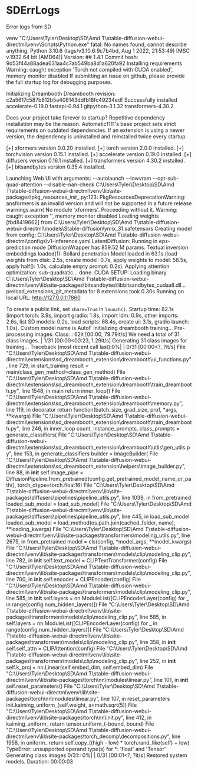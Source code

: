 # SDErrLogs
Error logs from SD

venv "C:\Users\Tyler\Desktop\SD\Amd T\stable-diffusion-webui-directml\venv\Scripts\Python.exe"
fatal: No names found, cannot describe anything.
Python 3.10.6 (tags/v3.10.6:9c7b4bd, Aug  1 2022, 21:53:49) [MSC v.1932 64 bit (AMD64)]
Version: ## 1.4.1
Commit hash: 9d53f44a88adea631aa4c7ab549ba8d1a620fa92
Installing requirements
Warning: caught exception 'Torch not compiled with CUDA enabled', memory monitor disabled
If submitting an issue on github, please provide the full startup log for debugging purposes.

Initializing Dreambooth
Dreambooth revision: c2a5617c587b812b5a408143ddfb18fc49234edf
Successfully installed accelerate-0.19.0 fastapi-0.94.1 gitpython-3.1.32 transformers-4.30.2


Does your project take forever to startup?
Repetitive dependency installation may be the reason.
Automatic1111's base project sets strict requirements on outdated dependencies.
If an extension is using a newer version, the dependency is uninstalled and reinstalled twice every startup.

[+] xformers version 0.0.20 installed.
[+] torch version 2.0.0 installed.
[+] torchvision version 0.15.1 installed.
[+] accelerate version 0.19.0 installed.
[+] diffusers version 0.16.1 installed.
[+] transformers version 4.30.2 installed.
[+] bitsandbytes version 0.35.4 installed.

Launching Web UI with arguments: --autolaunch --lowvram --opt-sub-quad-attention --disable-nan-check
C:\Users\Tyler\Desktop\SD\Amd T\stable-diffusion-webui-directml\venv\lib\site-packages\pkg_resources\__init__.py:123: PkgResourcesDeprecationWarning: ansformers is an invalid version and will not be supported in a future release
  warnings.warn(
No module 'xformers'. Proceeding without it.
Warning: caught exception '', memory monitor disabled
Loading weights [fbd8419662] from C:\Users\Tyler\Desktop\SD\Amd T\stable-diffusion-webui-directml\models\Stable-diffusion\ymix_31.safetensors
Creating model from config: C:\Users\Tyler\Desktop\SD\Amd T\stable-diffusion-webui-directml\configs\v1-inference.yaml
LatentDiffusion: Running in eps-prediction mode
DiffusionWrapper has 859.52 M params.
Textual inversion embeddings loaded(1): Bollard penetration
Model loaded in 63.1s (load weights from disk: 2.5s, create model: 0.7s, apply weights to model: 58.5s, apply half(): 1.0s, calculate empty prompt: 0.2s).
Applying attention optimization: sub-quadratic... done.
CUDA SETUP: Loading binary C:\Users\Tyler\Desktop\SD\Amd T\stable-diffusion-webui-directml\venv\lib\site-packages\bitsandbytes\libbitsandbytes_cudaall.dll...
preload_extensions_git_metadata for 8 extensions took 0.30s
Running on local URL:  http://127.0.0.1:7860

To create a public link, set `share=True` in `launch()`.
Startup time: 82.1s (import torch: 3.9s, import gradio: 1.8s, import ldm: 0.9s, other imports: 2.6s, list SD models: 0.2s, load scripts: 68.4s, create ui: 3.1s, gradio launch: 1.0s).
Custom model name is AutoF
Initializing dreambooth training...
Pre-processing images: Class: : 62it [00:00, 79.79it/s]
We need a total of 31 class images.                                                     | 1/31 [00:00<00:23,  1.29it/s]
Generating 31 class images for training...
                                                                                                                       Traceback (most recent call last):0%|                                                            | 0/31 [00:00<?, ?it/s]
  File "C:\Users\Tyler\Desktop\SD\Amd T\stable-diffusion-webui-directml\extensions\sd_dreambooth_extension\dreambooth\ui_functions.py", line 729, in start_training
    result = main(class_gen_method=class_gen_method)
  File "C:\Users\Tyler\Desktop\SD\Amd T\stable-diffusion-webui-directml\extensions\sd_dreambooth_extension\dreambooth\train_dreambooth.py", line 1548, in main
    return inner_loop()
  File "C:\Users\Tyler\Desktop\SD\Amd T\stable-diffusion-webui-directml\extensions\sd_dreambooth_extension\dreambooth\memory.py", line 119, in decorator
    return function(batch_size, grad_size, prof, *args, **kwargs)
  File "C:\Users\Tyler\Desktop\SD\Amd T\stable-diffusion-webui-directml\extensions\sd_dreambooth_extension\dreambooth\train_dreambooth.py", line 246, in inner_loop
    count, instance_prompts, class_prompts = generate_classifiers(
  File "C:\Users\Tyler\Desktop\SD\Amd T\stable-diffusion-webui-directml\extensions\sd_dreambooth_extension\dreambooth\utils\gen_utils.py", line 153, in generate_classifiers
    builder = ImageBuilder(
  File "C:\Users\Tyler\Desktop\SD\Amd T\stable-diffusion-webui-directml\extensions\sd_dreambooth_extension\helpers\image_builder.py", line 88, in __init__
    self.image_pipe = DiffusionPipeline.from_pretrained(config.get_pretrained_model_name_or_path(), torch_dtype=torch.float16)
  File "C:\Users\Tyler\Desktop\SD\Amd T\stable-diffusion-webui-directml\venv\lib\site-packages\diffusers\pipelines\pipeline_utils.py", line 1039, in from_pretrained
    loaded_sub_model = load_sub_model(
  File "C:\Users\Tyler\Desktop\SD\Amd T\stable-diffusion-webui-directml\venv\lib\site-packages\diffusers\pipelines\pipeline_utils.py", line 445, in load_sub_model
    loaded_sub_model = load_method(os.path.join(cached_folder, name), **loading_kwargs)
  File "C:\Users\Tyler\Desktop\SD\Amd T\stable-diffusion-webui-directml\venv\lib\site-packages\transformers\modeling_utils.py", line 2675, in from_pretrained
    model = cls(config, *model_args, **model_kwargs)
  File "C:\Users\Tyler\Desktop\SD\Amd T\stable-diffusion-webui-directml\venv\lib\site-packages\transformers\models\clip\modeling_clip.py", line 782, in __init__
    self.text_model = CLIPTextTransformer(config)
  File "C:\Users\Tyler\Desktop\SD\Amd T\stable-diffusion-webui-directml\venv\lib\site-packages\transformers\models\clip\modeling_clip.py", line 700, in __init__
    self.encoder = CLIPEncoder(config)
  File "C:\Users\Tyler\Desktop\SD\Amd T\stable-diffusion-webui-directml\venv\lib\site-packages\transformers\models\clip\modeling_clip.py", line 585, in __init__
    self.layers = nn.ModuleList([CLIPEncoderLayer(config) for _ in range(config.num_hidden_layers)])
  File "C:\Users\Tyler\Desktop\SD\Amd T\stable-diffusion-webui-directml\venv\lib\site-packages\transformers\models\clip\modeling_clip.py", line 585, in <listcomp>
    self.layers = nn.ModuleList([CLIPEncoderLayer(config) for _ in range(config.num_hidden_layers)])
  File "C:\Users\Tyler\Desktop\SD\Amd T\stable-diffusion-webui-directml\venv\lib\site-packages\transformers\models\clip\modeling_clip.py", line 358, in __init__
    self.self_attn = CLIPAttention(config)
  File "C:\Users\Tyler\Desktop\SD\Amd T\stable-diffusion-webui-directml\venv\lib\site-packages\transformers\models\clip\modeling_clip.py", line 252, in __init__
    self.k_proj = nn.Linear(self.embed_dim, self.embed_dim)
  File "C:\Users\Tyler\Desktop\SD\Amd T\stable-diffusion-webui-directml\venv\lib\site-packages\torch\nn\modules\linear.py", line 101, in __init__
    self.reset_parameters()
  File "C:\Users\Tyler\Desktop\SD\Amd T\stable-diffusion-webui-directml\venv\lib\site-packages\torch\nn\modules\linear.py", line 107, in reset_parameters
    init.kaiming_uniform_(self.weight, a=math.sqrt(5))
  File "C:\Users\Tyler\Desktop\SD\Amd T\stable-diffusion-webui-directml\venv\lib\site-packages\torch\nn\init.py", line 412, in kaiming_uniform_
    return tensor.uniform_(-bound, bound)
  File "C:\Users\Tyler\Desktop\SD\Amd T\stable-diffusion-webui-directml\venv\lib\site-packages\torch\_decomp\decompositions.py", line 1958, in uniform_
    return self.copy_((high - low) * torch.rand_like(self) + low)
TypeError: unsupported operand type(s) for *: 'float' and 'Tensor'
Generating class images 0/31::   0%|                                                            | 0/31 [00:01<?, ?it/s]
Restored system models.
Duration: 00:00:03

